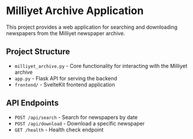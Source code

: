 # Milliyet Archive Application

This project provides a web application for searching and downloading newspapers from the Milliyet newspaper archive.

## Project Structure

- `milliyet_archive.py` - Core functionality for interacting with the Milliyet archive
- `app.py` - Flask API for serving the backend
- `frontend/` - SvelteKit frontend application

## API Endpoints

- `POST /api/search` - Search for newspapers by date
- `POST /api/download` - Download a specific newspaper
- `GET /health` - Health check endpoint
